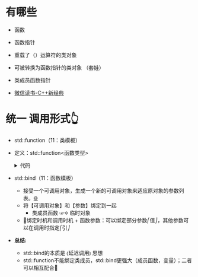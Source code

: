 
# 有哪些
 - 函数
 - 函数指针

 - 重载了（）运算符的类对象  
 - 可被转换为函数指针的类对象 （套娃）
 - 类成员函数指针

 - [微信读书-C++新经典]

# 统一 调用形式👆
 - std::function（11：类模板）
  - 定义：std::function<函数类型>
    <details>
    <summary>代码</summary>
   
    ```C++
    bool fun(int a, int b)
    //函数类型为bool(int,int)
    //函数指针pF为bool(*pF)(int,int)
    std::function<bool(int,int)> f1 = fun;
    ```
    </details>

 - std::bind（11：函数模板）
    - 接受一个可调用对象，生成一个新的可调用对象来适应原对象的参数列表。[🌐 ]
    - 将【可调用对象】和【参数】绑定到一起
      - 类成员函数 ☞🔯 临时对象
    - 📐绑定时机和调用时机 + 函数参数：可以绑定部分参数⎛值⎠，其他参数可以在调用时指定⎛引⎠


 - **总结:**
    - std::bind的本质是 ⦅延迟调用⦆ 思想 
    - std::function不能绑定类成员，std::bind更强大（成员函数，变量）；二者可以相互配合🍻
      



[微信读书-C++新经典]:https://weread.qq.com/web/reader/55f32d30813ab6ea1g017832k33e3289021c33e75ff09694?
[🌐 ]:https://blog.csdn.net/qq_38410730/article/details/103637778#:~:text=std%3A%3Abind%E5%8F%AF%E4%BB%A5%E7%9C%8B%E4%BD%9C%E4%B8%80%E4%B8%AA%E9%80%9A%E7%94%A8%E7%9A%84%E5%87%BD%E6%95%B0%E9%80%82%E9%85%8D%E5%99%A8%EF%BC%8C%E5%AE%83%E6%8E%A5%E5%8F%97%E4%B8%80%E4%B8%AA%E5%8F%AF%E8%B0%83%E7%94%A8%E5%AF%B9%E8%B1%A1%EF%BC%8C%E7%94%9F%E6%88%90%E4%B8%80%E4%B8%AA%E6%96%B0%E7%9A%84%E5%8F%AF%E8%B0%83%E7%94%A8%E5%AF%B9%E8%B1%A1%E6%9D%A5%E9%80%82%E5%BA%94%E5%8E%9F%E5%AF%B9%E8%B1%A1%E7%9A%84%E5%8F%82%E6%95%B0%E5%88%97%E8%A1%A8%E3%80%82
